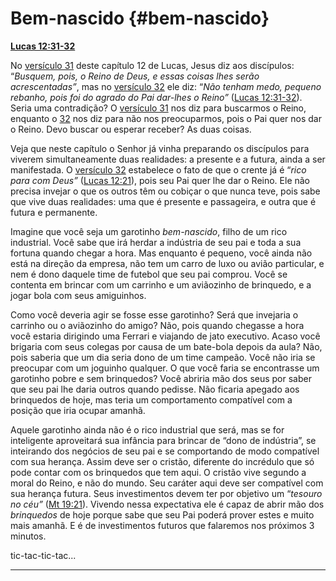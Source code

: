 # Bem-nascido {#bem-nascido}

[**Lucas 12:31-32**](http://bibliaonline.com.br/acf/lc/12/31-32)

No [versículo 31](http://bibliaonline.com.br/acf/lc/12/31) deste capítulo 12 de Lucas, Jesus diz aos discípulos: “_Busquem, pois, o Reino de Deus, e essas coisas lhes serão acrescentadas”_, mas no [versículo 32](http://bibliaonline.com.br/acf/lc/12/32) ele diz: “_Não tenham medo, pequeno rebanho, pois foi do agrado do Pai dar-lhes o Reino”_ ([Lucas 12:31-32](http://bibliaonline.com.br/acf/lc/12/31-32)). Seria uma contradição? O [versículo 31](http://bibliaonline.com.br/acf/lc/12/31) nos diz para buscarmos o Reino, enquanto o [32](http://bibliaonline.com.br/acf/lc/12/32) nos diz para não nos preocuparmos, pois o Pai quer nos dar o Reino. Devo buscar ou esperar receber? As duas coisas.

Veja que neste capítulo o Senhor já vinha preparando os discípulos para viverem simultaneamente duas realidades: a presente e a futura, ainda a ser manifestada. O [versículo 32](http://bibliaonline.com.br/acf/lc/12/32) estabelece o fato de que o crente já é “_rico para com Deus”_ ([Lucas 12:21](http://bibliaonline.com.br/acf/lc/12/21)), pois seu Pai quer lhe dar o Reino. Ele não precisa invejar o que os outros têm ou cobiçar o que nunca teve, pois sabe que vive duas realidades: uma que é presente e passageira, e outra que é futura e permanente.

Imagine que você seja um garotinho _bem-nascido_, filho de um rico industrial. Você sabe que irá herdar a indústria de seu pai e toda a sua fortuna quando chegar a hora. Mas enquanto é pequeno, você ainda não está na direção da empresa, não tem um carro de luxo ou avião particular, e nem é dono daquele time de futebol que seu pai comprou. Você se contenta em brincar com um carrinho e um aviãozinho de brinquedo, e a jogar bola com seus amiguinhos.

Como você deveria agir se fosse esse garotinho? Será que invejaria o carrinho ou o aviãozinho do amigo? Não, pois quando chegasse a hora você estaria dirigindo uma Ferrari e viajando de jato executivo. Acaso você brigaria com seus colegas por causa de um bate-bola depois da aula? Não, pois saberia que um dia seria dono de um time campeão. Você não iria se preocupar com um joguinho qualquer. O que você faria se encontrasse um garotinho pobre e sem brinquedos? Você abriria mão dos seus por saber que seu pai lhe daria outros quando pedisse. Não ficaria apegado aos brinquedos de hoje, mas teria um comportamento compatível com a posição que iria ocupar amanhã.

Aquele garotinho ainda não é o rico industrial que será, mas se for inteligente aproveitará sua infância para brincar de “dono de indústria”, se inteirando dos negócios de seu pai e se comportando de modo compatível com sua herança. Assim deve ser o cristão, diferente do incrédulo que só pode contar com os brinquedos que tem aqui. O cristão vive segundo a moral do Reino, e não do mundo. Seu caráter aqui deve ser compatível com sua herança futura. Seus investimentos devem ter por objetivo um “_tesouro no céu”_ ([Mt 19:21](http://bibliaonline.com.br/acf/mt/19/21)). Vivendo nessa expectativa ele é capaz de abrir mão dos _brinquedos_ de hoje porque sabe que seu Pai poderá prover estes e muito mais amanhã. E é de investimentos futuros que falaremos nos próximos 3 minutos.

tic-tac-tic-tac...

*****
